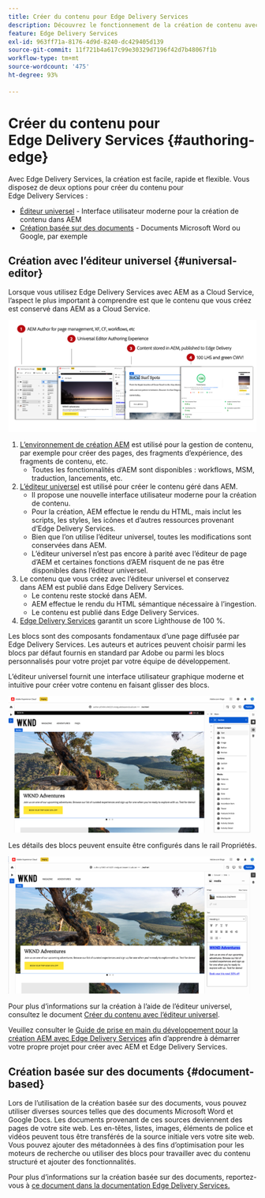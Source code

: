 ```yaml
---
title: Créer du contenu pour Edge Delivery Services
description: Découvrez le fonctionnement de la création de contenu avec Edge Delivery Services et comment créer du contenu AEM avec Edge Delivery Services.
feature: Edge Delivery Services
exl-id: 963ff71a-8176-4d9d-8240-dc429405d139
source-git-commit: 11f721b4a617c99e30329d7196f42d7b48067f1b
workflow-type: tm+mt
source-wordcount: '475'
ht-degree: 93%

---
```



# Créer du contenu pour Edge Delivery Services {#authoring-edge}

Avec Edge Delivery Services, la création est facile, rapide et flexible. Vous disposez de deux options pour créer du contenu pour Edge Delivery Services :

* [Éditeur universel](#universal-editor) - Interface utilisateur moderne pour la création de contenu dans AEM
* [Création basée sur des documents](#document-based) - Documents Microsoft Word ou Google, par exemple

## Création avec l’éditeur universel {#universal-editor}

Lorsque vous utilisez Edge Delivery Services avec AEM as a Cloud Service, l’aspect le plus important à comprendre est que le contenu que vous créez est conservé dans AEM as a Cloud Service.

![Fonctionnement de la création AEM avec Edge Delivery Services](assets/how-aem-edge-works.png)

1. [L’environnement de création AEM](/help/sites-cloud/authoring/quick-start.md) est utilisé pour la gestion de contenu, par exemple pour créer des pages, des fragments d’expérience, des fragments de contenu, etc.
   * Toutes les fonctionnalités d’AEM sont disponibles : workflows, MSM, traduction, lancements, etc.
1. [L’éditeur universel](/help/sites-cloud/authoring/universal-editor/authoring.md) est utilisé pour créer le contenu géré dans AEM.
   * Il propose une nouvelle interface utilisateur moderne pour la création de contenu.
   * Pour la création, AEM effectue le rendu du HTML, mais inclut les scripts, les styles, les icônes et d’autres ressources provenant d’Edge Delivery Services.
   * Bien que l’on utilise l’éditeur universel, toutes les modifications sont conservées dans AEM.
   * L’éditeur universel n’est pas encore à parité avec l’éditeur de page d’AEM et certaines fonctions d’AEM risquent de ne pas être disponibles dans l’éditeur universel.
1. Le contenu que vous créez avec l’éditeur universel et conservez dans AEM est publié dans Edge Delivery Services.
   * Le contenu reste stocké dans AEM.
   * AEM effectue le rendu du HTML sémantique nécessaire à l’ingestion.
   * Le contenu est publié dans Edge Delivery Services.
1. [Edge Delivery Services](/help/edge/developer/keeping-it-100.md) garantit un score Lighthouse de 100 %.

Les blocs sont des composants fondamentaux d’une page diffusée par Edge Delivery Services. Les auteurs et autrices peuvent choisir parmi les blocs par défaut fournis en standard par Adobe ou parmi les blocs personnalisés pour votre projet par votre équipe de développement.

L’éditeur universel fournit une interface utilisateur graphique moderne et intuitive pour créer votre contenu en faisant glisser des blocs.

![Glisser-déposer des blocs dans l’éditeur universel](assets/blocks.png)

Les détails des blocs peuvent ensuite être configurés dans le rail Propriétés.

![Configuration des propriétés de bloc](assets/block-properties.png)

Pour plus d’informations sur la création à l’aide de l’éditeur universel, consultez le document [Créer du contenu avec l’éditeur universel](/help/sites-cloud/authoring/universal-editor/authoring.md).

Veuillez consulter le [Guide de prise en main du développement pour la création AEM avec Edge Delivery Services](/help/edge/aem-authoring/edge-dev-getting-started.md) afin d’apprendre à démarrer votre propre projet pour créer avec AEM et Edge Delivery Services.

## Création basée sur des documents  {#document-based}

Lors de l’utilisation de la création basée sur des documents, vous pouvez utiliser diverses sources telles que des documents Microsoft Word et Google Docs. Les documents provenant de ces sources deviennent des pages de votre site web. Les en-têtes, listes, images, éléments de police et vidéos peuvent tous être transférés de la source initiale vers votre site web. Vous pouvez ajouter des métadonnées à des fins d’optimisation pour les moteurs de recherche ou utiliser des blocs pour travailler avec du contenu structuré et ajouter des fonctionnalités.

Pour plus d’informations sur la création basée sur des documents, reportez-vous à [ce document dans la documentation Edge Delivery Services.](/help/edge/docs/authoring.md)

